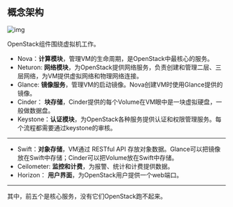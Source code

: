 ## 概念架构



![img](https://ws2.sinaimg.cn/large/006tNc79gy1fzgqa1sctaj30iz0hfgm4.jpg)

OpenStack组件围绕虚拟机工作。



- Nova：**计算模块**，管理VM的生命周期，是OpenStack中最核心的服务。
- Neturon: **网络模块**，为OpenStack提供网络服务，负责创建和管理二层、三层网络，为VM提供虚拟网络和物理网络连接。
- Glance: **镜像服务**，管理VM的启动镜像。Nova创建VM时使用Glance提供的镜像。
- Cinder： **块存储**，Cinder提供的每个Volume在VM眼中是一块虚拟硬盘，一般做数据盘。
- Keystone：**认证模块**，为OpenStack各种服务提供认证和权限管理服务。每个流程都需要通过keystone的审核。

<hr>

- Swift：**对象存储**，VM通过 RESTful API 存放对象数据。Glance可以把镜像放在Swift中存储；Cinder可以把Volume放在Swift中存储。
- Ceilometer: **监控和计费**，为报警、统计和计费提供数据。
- Horizon： **用户界面**，为OpenStack用户提供一个web端口。

<hr>

其中，前五个是核心服务，没有它们OpenStack跑不起来。

